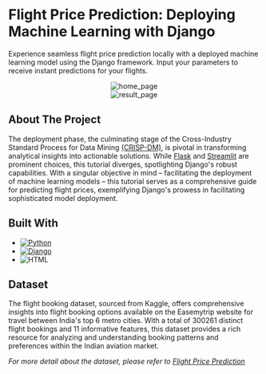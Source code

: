 # Flight Price Prediction: Deploying Machine Learning with Django

Experience seamless flight price prediction locally with a deployed machine learning model using the Django framework. Input your parameters to receive instant predictions for your flights.

<div style="text-align:center">
    <img src="https://github.com/izzad2413/django_project/assets/88135216/3a507dd1-8882-4565-93ba-b74f7b5d2bc1" alt="home_page">
</div>

<div style="text-align:center">
    <img src="https://github.com/izzad2413/django_project/assets/88135216/7c22c23c-3161-4df0-b051-543e1f5b8149" alt="result_page">
</div>

## About The Project

The deployment phase, the culminating stage of the Cross-Industry Standard Process for Data Mining [(CRISP-DM)](https://en.wikipedia.org/wiki/Cross-industry_standard_process_for_data_mining), is pivotal in transforming analytical insights into actionable solutions. While [Flask](https://flask.palletsprojects.com/en/3.0.x/) and [Streamlit](https://streamlit.io/) are prominent choices, this tutorial diverges, spotlighting Django's robust capabilities. With a singular objective in mind – facilitating the deployment of machine learning models – this tutorial serves as a comprehensive guide for predicting flight prices, exemplifying Django's prowess in facilitating sophisticated model deployment.

## Built With

* [![Python](https://img.shields.io/badge/Python-%233776AB?style=for-the-badge&logo=python&logoColor=3776AB&labelColor=black)](https://www.python.org/)
* [![Django](https://img.shields.io/badge/Django-%23092E20?style=for-the-badge&logo=django&logoColor=%23092E20&labelColor=black)](https://www.djangoproject.com/)
* ![HTML](https://img.shields.io/badge/HTML-%23E34F26?style=for-the-badge&logo=html&logoColor=%23E34F26&labelColor=black)

## Dataset

The flight booking dataset, sourced from Kaggle, offers comprehensive insights into flight booking options available on the Easemytrip website for travel between India's top 6 metro cities. With a total of 300261 distinct flight bookings and 11 informative features, this dataset provides a rich resource for analyzing and understanding booking patterns and preferences within the Indian aviation market. 

_For more detail about the dataset, please refer to [Flight Price Prediction](https://www.kaggle.com/datasets/shubhambathwal/flight-price-prediction)_
